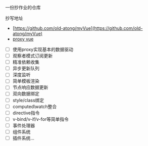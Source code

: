 一份抄作业的仓库

抄写地址
- [https://github.com/old-atong/myVue](https://github.com/old-atong/myVue)
- [proxy vue](https://github.com/callmedadaxin/proxy-vue)

- [ ] 使用proxy实现基本的数据驱动
- [ ] 观察者模式订阅更新
- [ ] 精准依赖收集
- [ ] 异步更新队列
- [ ] 深度监听
- [ ] 简单模板渲染
- [ ] 节点响应数据更新
- [ ] 双向数据绑定
- [ ] style/class绑定
- [ ] computed\watch整合
- [ ] directive指令
- [ ] v-bind/v-if/v-for等简单指令
- [ ] 事件处理器
- [ ] 组件系统
- [ ] 插件系统...
